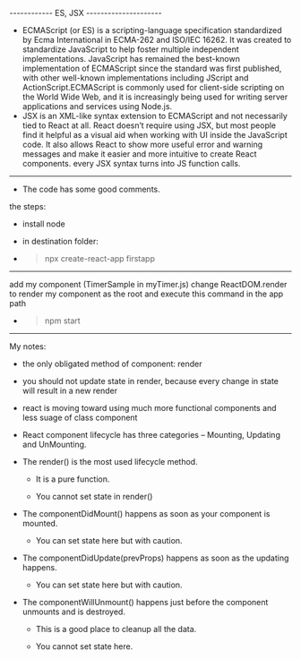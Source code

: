 ------------ ES, JSX ---------------------
- ECMAScript (or ES) is a scripting-language specification standardized by Ecma International in ECMA-262 and ISO/IEC 16262. It was created to standardize JavaScript to help foster multiple independent implementations. JavaScript has remained the best-known implementation of ECMAScript since the standard was first published, with other well-known implementations including JScript and ActionScript.ECMAScript is commonly used for client-side scripting on the World Wide Web, and it is increasingly being used for writing server applications and services using Node.js.
- JSX is an XML-like syntax extension to ECMAScript and not necessarily tied to React at all. React doesn’t require using JSX, but most people find it helpful as a visual aid when working with UI inside the JavaScript code. It also allows React to show more useful error and warning messages and make it easier and more intuitive to create React components. every JSX syntax turns into JS function calls.
-------------------------------------------
* The code has some good comments.

the steps:
- install node


- in destination folder:
-   >npx create-react-app  firstapp
-------------

add my component (TimerSample in myTimer.js)
change ReactDOM.render to render my component as the root
and execute this command in the app path

-   >npm start

------------
My notes:
- the only obligated method of component: render
- you should not update state in render, because every change in state will result in a new render
- react is moving toward using much more functional components and less suage of class component
- React component lifecycle has three categories – Mounting, Updating and UnMounting.

- The render() is the most used lifecycle method.

  - It is a pure function.
  
  - You cannot set state in render()
  
- The componentDidMount() happens as soon as your component is mounted.

  - You can set state here but with caution.
  
- The componentDidUpdate(prevProps) happens as soon as the updating happens.

  - You can set state here but with caution.
  
- The componentWillUnmount() happens just before the component unmounts and is destroyed.

  - This is a good place to cleanup all the data.
  
  - You cannot set state here.
  

